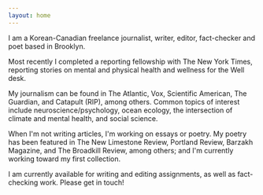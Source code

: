 ```yaml
---
layout: home
---
```


I am a Korean-Canadian freelance journalist, writer, editor, fact-checker and poet based in Brooklyn.

Most recently I completed a reporting fellowship with The New York Times, reporting stories on mental and physical health and wellness for the Well desk.

My journalism can be found in The Atlantic, Vox, Scientific American, The Guardian, and Catapult (RIP), among others. Common topics of interest include neuroscience/psychology, ocean ecology, the intersection of climate and mental health, and social science. 

When I'm not writing articles, I'm working on essays or poetry. My poetry has been featured in The New Limestone Review, Portland Review, Barzakh Magazine, and The Broadkill Review, among others; and I'm currently working toward my first collection.

I am currently available for writing and editing assignments, as well as fact-checking work. Please get in touch!

